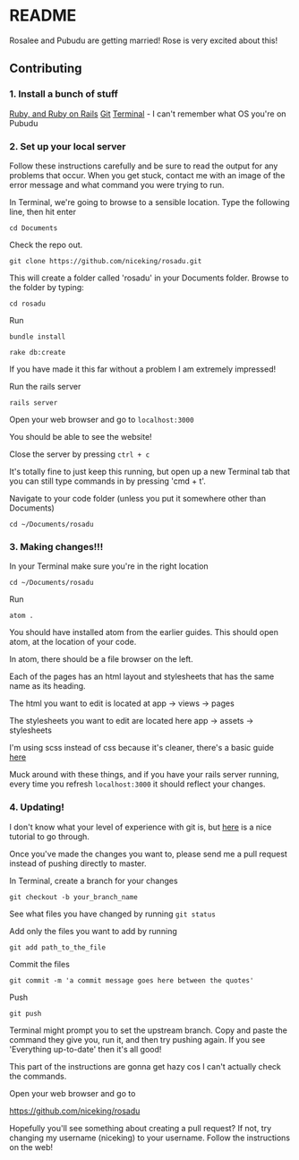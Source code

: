 # README

Rosalee and Pubudu are getting married! Rose is very excited about this!

## Contributing

### 1. Install a bunch of stuff

[Ruby, and Ruby on Rails](http://guides.railsgirls.com/install)
[Git](https://git-scm.com/book/en/v2/Getting-Started-Installing-Git)
[Terminal](https://www.iterm2.com/) - I can't remember what OS you're on Pubudu

### 2. Set up your local server

Follow these instructions carefully and be sure to read the output for any problems that occur. When you get stuck, contact me with an image of the error message and what command you were trying to run.

In Terminal, we're going to browse to a sensible location. Type the following line, then hit enter

`cd Documents`

Check the repo out.

`git clone https://github.com/niceking/rosadu.git`

This will create a folder called 'rosadu' in your Documents folder. Browse to the folder by typing:

`cd rosadu`

Run

`bundle install`

`rake db:create`

If you have made it this far without a problem I am extremely impressed!

Run the rails server

`rails server`

Open your web browser and go to `localhost:3000`

You should be able to see the website!

Close the server by pressing `ctrl + c`

It's totally fine to just keep this running, but open up a new Terminal tab that you can still type commands in by pressing 'cmd + t'.

Navigate to your code folder (unless you put it somewhere other than Documents)

`cd ~/Documents/rosadu`

### 3. Making changes!!!

In your Terminal make sure you're in the right location

`cd ~/Documents/rosadu`

Run

`atom .`

You should have installed atom from the earlier guides. This should open atom, at the location of your code.

In atom, there should be a file browser on the left.

Each of the pages has an html layout and stylesheets that has the same name as its heading.

The html you want to edit is located at app -> views -> pages

The stylesheets you want to edit are located here app -> assets -> stylesheets

I'm using scss instead of css because it's cleaner, there's a basic guide [here](http://sass-lang.com/guide)

Muck around with these things, and if you have your rails server running, every time you refresh `localhost:3000` it should reflect your changes.

### 4. Updating!

I don't know what your level of experience with git is, but [here](https://try.github.io) is a nice tutorial to go through.

Once you've made the changes you want to, please send me a pull request instead of pushing directly to master.

In Terminal, create a branch for your changes

`git checkout -b your_branch_name`

See what files you have changed by running `git status`

Add only the files you want to add by running

`git add path_to_the_file`

Commit the files

`git commit -m 'a commit message goes here between the quotes'`

Push

`git push`

Terminal might prompt you to set the upstream branch. Copy and paste the command they give you, run it, and then try pushing again. If you see 'Everything up-to-date' then it's all good!

This part of the instructions are gonna get hazy cos I can't actually check the commands.

Open your web browser and go to

https://github.com/niceking/rosadu

Hopefully you'll see something about creating a pull request? If not, try changing my username (niceking) to your username. Follow the instructions on the web!
